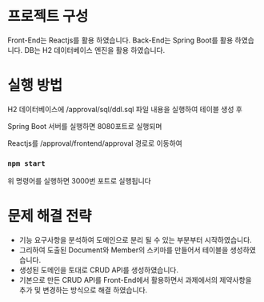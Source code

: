 # 프로젝트 구성
Front-End는 Reactjs를 활용 하였습니다.
Back-End는 Spring Boot를 활용 하였습니다. 
DB는 H2 데이터베이스 엔진을 활용 하였습니다.

# 실행 방법
H2 데이터베이스에 /approval/sql/ddl.sql 파일 내용을 실행하여 테이블 생성 후

Spring Boot 서버를 실행하면 8080포트로 실행되며

Reactjs를 /approval/frontend/approval 경로로 이동하여
### `npm start`
위 명령어를 실행하면 3000번 포트로 실행됩니다

# 문제 해결 전략
- 기능 요구사항을 분석하여 도메인으로 분리 될 수 있는 부분부터 시작하였습니다.
- 그리하여 도출된 Document와 Member의 스키마를 만들어서 테이블을 생성하였습니다.   
- 생성된 도메인을 토대로 CRUD API를 생성하였습니다.
- 기본으로 만든 CRUD API를 Front-End에서 활용하면서 과제에서의 제약사항을 추가 및 변경하는 방식으로 해결 하였습니다.


